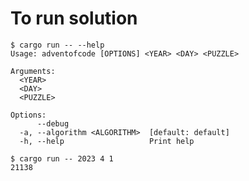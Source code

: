 
# To run solution

    $ cargo run -- --help
    Usage: adventofcode [OPTIONS] <YEAR> <DAY> <PUZZLE>
    
    Arguments:
      <YEAR>    
      <DAY>     
      <PUZZLE>  
    
    Options:
          --debug                  
      -a, --algorithm <ALGORITHM>  [default: default]
      -h, --help                   Print help

    $ cargo run -- 2023 4 1
    21138
